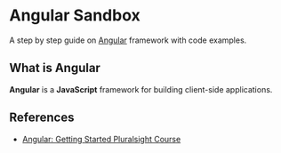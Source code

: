 # Angular Sandbox

A step by step guide on [Angular](https://angular.io/) framework with code examples.

## What is Angular

**Angular** is a **JavaScript** framework  for building client-side applications.

## References

* [Angular: Getting Started Pluralsight Course](https://app.pluralsight.com/library/courses/angular-2-getting-started-update/table-of-contents)

